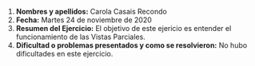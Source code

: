 1. **Nombres y apellidos:** Carola Casais Recondo
2. **Fecha:** Martes 24 de noviembre de 2020
3. **Resumen del Ejercicio:** El objetivo de este ejericio es entender el funcionamiento de las Vistas Parciales.
4. **Dificultad o problemas presentados y como se resolvieron:** No hubo dificultades en este ejercicio.
